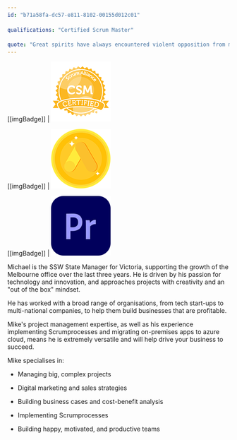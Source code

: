 ```yaml
---
id: "b71a58fa-dc57-e811-8102-00155d012c01"

qualifications: "Certified Scrum Master"

quote: "Great spirits have always encountered violent opposition from mediocre minds."
---
```


[[imgBadge]]
| ![Certified Scrum Master](../badges/Certification-scrumalliance-master.png)

[[imgBadge]]
| ![Google Ads Fundamental Completion](../badges/Certification-google-award-ads-fundamentals.png)

[[imgBadge]]
| ![Adobe Premiere](../badges/Designer-adobe-premiere.png)


Michael is the SSW State Manager for Victoria, supporting the growth of the Melbourne office over the last three years. He is driven by his passion for technology and innovation, and approaches projects with creativity and an "out of the box" mindset.

He has worked with a broad range of organisations, from tech start-ups to multi-national companies, to help them build businesses that are profitable. 

Mike's project management expertise, as well as his experience implementing Scrumprocesses and migrating on-premises apps to azure cloud, means he is extremely versatile and will help drive your business to succeed.

Mike specialises in:

- Managing big, complex projects

- Digital marketing and sales strategies

- Building business cases and cost-benefit analysis

- Implementing Scrumprocesses

- Building happy, motivated, and productive teams
